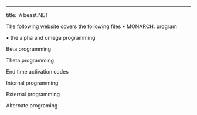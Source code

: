 ---
title: ☆beast.NET 

The following website covers the following files
• MONARCH. program

• the alpha and omega programming

Beta programming

Theta programming

End time activation codes 

Internal programming

External programming

Alternate programing 
